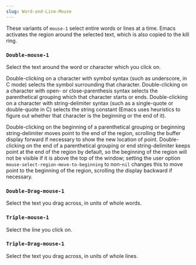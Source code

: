 ```yaml
---
slug: Word-and-Line-Mouse
---
```


These variants of `mouse-1` select entire words or lines at a time. Emacs activates the region around the selected text, which is also copied to the kill ring.

### `Double-mouse-1`

Select the text around the word or character which you click on.

Double-clicking on a character with symbol syntax (such as underscore, in C mode) selects the symbol surrounding that character. Double-clicking on a character with open- or close-parenthesis syntax selects the parenthetical grouping which that character starts or ends. Double-clicking on a character with string-delimiter syntax (such as a single-quote or double-quote in C) selects the string constant (Emacs uses heuristics to figure out whether that character is the beginning or the end of it).

Double-clicking on the beginning of a parenthetical grouping or beginning string-delimiter moves point to the end of the region, scrolling the buffer display forward if necessary to show the new location of point. Double-clicking on the end of a parenthetical grouping or end string-delimiter keeps point at the end of the region by default, so the beginning of the region will not be visible if it is above the top of the window; setting the user option `mouse-select-region-move-to-beginning` to non-`nil` changes this to move point to the beginning of the region, scrolling the display backward if necessary.

### `Double-Drag-mouse-1`

Select the text you drag across, in units of whole words.

### `Triple-mouse-1`

Select the line you click on.

### `Triple-Drag-mouse-1`

Select the text you drag across, in units of whole lines.
